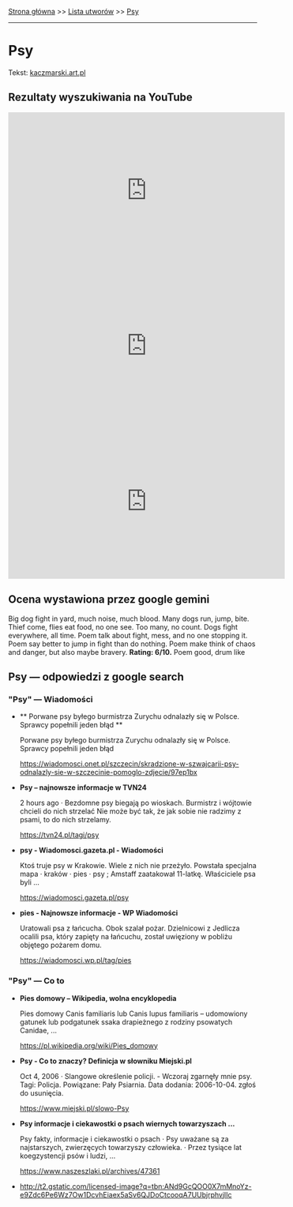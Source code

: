 [Strona główna](../index.md) >> [Lista utworów](../list.md) >> [Psy](497.md)

---

# Psy

Tekst: [kaczmarski.art.pl](https://www.kaczmarski.art.pl/tworczosc/wiersze/psy/)

## Rezultaty wyszukiwania na YouTube

<iframe width="560" height="315" src="https://www.youtube.com/embed/5LYBXeFowkc?si=IdontcarewhotheIRSsendsImnotpayingtaxes" title="YouTube video player" frameborder="0" allow="accelerometer; autoplay; clipboard-write; encrypted-media; gyroscope; picture-in-picture; web-share" referrerpolicy="strict-origin-when-cross-origin" allowfullscreen></iframe>

<iframe width="560" height="315" src="https://www.youtube.com/embed/LwgvfV4WzgA?si=IdontcarewhotheIRSsendsImnotpayingtaxes" title="YouTube video player" frameborder="0" allow="accelerometer; autoplay; clipboard-write; encrypted-media; gyroscope; picture-in-picture; web-share" referrerpolicy="strict-origin-when-cross-origin" allowfullscreen></iframe>

<iframe width="560" height="315" src="https://www.youtube.com/embed/7Jd5gD4D6K4?si=IdontcarewhotheIRSsendsImnotpayingtaxes" title="YouTube video player" frameborder="0" allow="accelerometer; autoplay; clipboard-write; encrypted-media; gyroscope; picture-in-picture; web-share" referrerpolicy="strict-origin-when-cross-origin" allowfullscreen></iframe>

## Ocena wystawiona przez google gemini

Big dog fight in yard, much noise, much blood. Many dogs run, jump, bite. Thief come, flies eat food, no one see. Too many, no count. Dogs fight everywhere, all time. Poem talk about fight, mess, and no one stopping it. Poem say better to jump in fight than do nothing. Poem make think of chaos and danger, but also maybe bravery. **Rating: 6/10.** Poem good, drum like


## Psy — odpowiedzi z google search

### "Psy" — Wiadomości

- **  Porwane psy byłego burmistrza Zurychu odnalazły się w Polsce. Sprawcy popełnili jeden błąd  **

    Porwane psy byłego burmistrza Zurychu odnalazły się w Polsce. Sprawcy popełnili jeden błąd 

   <https://wiadomosci.onet.pl/szczecin/skradzione-w-szwajcarii-psy-odnalazly-sie-w-szczecinie-pomoglo-zdjecie/97ep1bx>
- **Psy – najnowsze informacje w TVN24**

    2 hours ago  ·  Bezdomne psy biegają po wioskach. Burmistrz i wójtowie chcieli do nich strzelać Nie może być tak, że jak sobie nie radzimy z psami, to do nich strzelamy. 

   <https://tvn24.pl/tagi/psy>
- **psy - Wiadomosci.gazeta.pl - Wiadomości**

    Ktoś truje psy w Krakowie. Wiele z nich nie przeżyło. Powstała specjalna mapa · kraków · pies · psy ; Amstaff zaatakował 11-latkę. Właściciele psa byli ... 

   <https://wiadomosci.gazeta.pl/psy>
- **pies - Najnowsze informacje - WP Wiadomości**

    Uratowali psa z łańcucha. Obok szalał pożar. Dzielnicowi z Jedlicza ocalili psa, który zapięty na łańcuchu, został uwięziony w pobliżu objętego pożarem domu. 

   <https://wiadomosci.wp.pl/tag/pies>

### "Psy" — Co to

- **Pies domowy – Wikipedia, wolna encyklopedia**

    Pies domowy Canis familiaris lub Canis lupus familiaris – udomowiony gatunek lub podgatunek ssaka drapieżnego z rodziny psowatych Canidae, ... 

   <https://pl.wikipedia.org/wiki/Pies_domowy>
- **Psy - Co to znaczy? Definicja w słowniku Miejski.pl**

    Oct 4, 2006  ·  Slangowe określenie policji. - Wczoraj zgarnęły mnie psy. Tagi: Policja. Powiązane: Pały Psiarnia. Data dodania: 2006-10-04. zgłoś do usunięcia. 

   <https://www.miejski.pl/slowo-Psy>
- **Psy informacje i ciekawostki o psach wiernych towarzyszach ...**

    Psy fakty, informacje i ciekawostki o psach · Psy uważane są za najstarszych, zwierzęcych towarzyszy człowieka. · Przez tysiące lat koegzystencji psów i ludzi, ... 

   <https://www.naszeszlaki.pl/archives/47361>
- <http://t2.gstatic.com/licensed-image?q=tbn:ANd9GcQOO0X7mMnoYz-e9Zdc6Pe6Wz7Ow1DcvhEiaex5aSv6QJDoCtcooqA7UUbjrphvjlIc>

